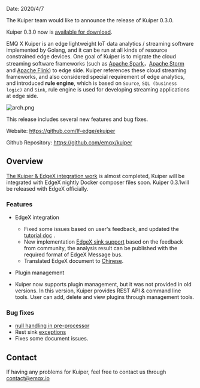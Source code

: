 Date: 2020/4/7

The Kuiper team would like to announce the release of Kuiper 0.3.0. 

Kuiper 0.3.0 now is [available for download](https://github.com/emqx/kuiper/releases/tag/0.3.0).

EMQ X Kuiper is an edge lightweight IoT data analytics / streaming software implemented by Golang, and it can be run at all kinds of resource constrained edge devices. One goal of Kuiper is to migrate the cloud streaming software frameworks (such as [Apache Spark](https://spark.apache.org/)，[Apache Storm](https://storm.apache.org/) and [Apache Flink](https://flink.apache.org/)) to edge side. Kuiper references these cloud streaming frameworks, and also considered special requirement of edge analytics, and introduced **rule engine**, which is based on `Source`, `SQL (business logic)` and `Sink`, rule engine is used for developing streaming applications at edge side.

![arch.png](https://static.emqx.net/images/e4060fb08581f4c76fd97f4a6421e6be.png)

This release includes several new features and bug fixes.

Website: <https://github.com/lf-edge/ekuiper>

Github Repository: <https://github.com/emqx/kuiper>

## Overview

[The Kuiper & EdgeX integration work](https://github.com/emqx/kuiper/projects/4) is almost completed, Kuiper will be integrated with EdgeX nightly Docker composer files soon. Kuiper 0.3.1will be released with EdgeX officially.

### Features

- EdgeX integration

  - Fixed some issues based on user's feedback, and updated the [tutorial doc](https://github.com/emqx/kuiper/blob/master/docs/en_US/edgex/edgex_rule_engine_tutorial.md) . 
  - New implementation [EdgeX sink support](https://github.com/emqx/kuiper/blob/master/docs/en_US/rules/sinks/edgex.md) based on the feedback from community, the analysis result can be published with the required format of EdgeX Message bus.
  - Translated EdgeX document to [Chinese](https://github.com/emqx/kuiper/blob/master/docs/zh_CN/edgex/edgex_rule_engine_tutorial.md).
- Plugin management
- Kuiper now supports plugin management, but it was not provided in old versions. In this version, Kuiper provides REST API & command line tools. User can add, delete and view plugins through management tools. 

### Bug fixes

- [null handling in pre-processor](https://github.com/emqx/kuiper/issues/185)
- Rest sink [exceptions](https://github.com/emqx/kuiper/issues/173)
- Fixes some document issues.

## Contact

If having any problems for Kuiper, feel free to contact us through [contact@emqx.io](mailto:contact@emqx.io)
